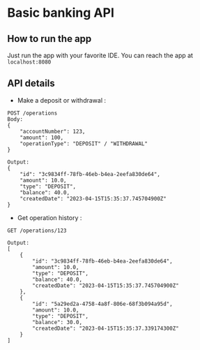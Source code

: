 # Basic banking API

## How to run the app

Just run the app with your favorite IDE. You can reach the app at `localhost:8080`

## API details

- Make a deposit or withdrawal :
```
POST /operations
Body:
{
    "accountNumber": 123,
    "amount": 100,
    "operationType": "DEPOSIT" / "WITHDRAWAL"
}

Output:
{
    "id": "3c9834ff-78fb-46eb-b4ea-2eefa830de64",
    "amount": 10.0,
    "type": "DEPOSIT",
    "balance": 40.0,
    "createdDate": "2023-04-15T15:35:37.745704900Z"
}
```

- Get operation history :
```
GET /operations/123

Output:
[
    {
        "id": "3c9834ff-78fb-46eb-b4ea-2eefa830de64",
        "amount": 10.0,
        "type": "DEPOSIT",
        "balance": 40.0,
        "createdDate": "2023-04-15T15:35:37.745704900Z"
    },
    {
        "id": "5a29ed2a-4758-4a8f-806e-68f3b094a95d",
        "amount": 10.0,
        "type": "DEPOSIT",
        "balance": 30.0,
        "createdDate": "2023-04-15T15:35:37.339174300Z"
    }
]
```
